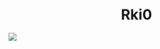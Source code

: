 <h1 align="center">Rki0</h1>

<img src="https://img.shields.io/badge/HTML5-E34F26?style=flat-square&logo=HTML5&logoColor="/></a>
